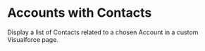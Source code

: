 # Accounts with Contacts

Display a list of Contacts related to a chosen Account in a custom Visualforce page.